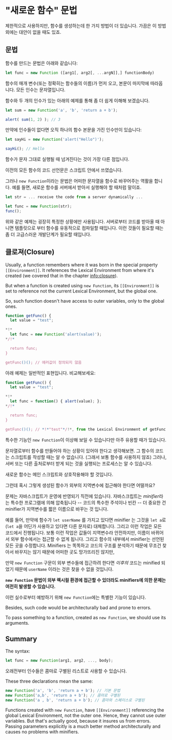 
# "새로운 함수" 문법

제한적으로 사용하지만, 함수를 생성하는데 한 가지 방법이 더 있습니다. 가끔은 이 방법 외에는 대안이 없을 때도 있죠.

## 문법

함수를 만드는 문법은 아래와 같습니다:

```js
let func = new Function ([arg1[, arg2[, ...argN]],] functionBody)
```

함수의 매개 변수(또는 정확히는 함수들의 이름)가 먼저 오고, 본문이 마지막에 따라옵니다. 모든 인수는 문자열입니다. 

함수와 두 개의 인수가 있는 아래의 예제를 통해 좀 더 쉽게 이해해 보겠습니다.

```js run
let sum = new Function('a', 'b', 'return a + b'); 

alert( sum(1, 2) ); // 3
```

만약에 인수들이 없다면 오직 하나의 함수 본문을 가진 인수만이 있습니다:

```js run
let sayHi = new Function('alert("Hello")');

sayHi(); // Hello
```

함수가 문자 그대로 실행될 때 넘겨진다는 것이 가장 다른 점입니다.

이전의 모든 함수의 코드 선언문은 스크립트 안에서 쓰였습니다.

그러나 `new Function`이라는 문법은 어떠한 문자열을 함수로 바꾸어주는 역활을 합니다. 예를 들면, 새로운 함수를 서버에서 받아서 실행해야 할 때처럼 말이죠.

```js
let str = ... receive the code from a server dynamically ...

let func = new Function(str);
func();
```

위와 같은 예제는 굉장히 특정한 상황에만 사용됩니다. 서버로부터 코드를 받아올 때 아니면 템플릿으로 부터 함수를 유동적으로 컴파일할 때입니다. 이런 것들이 필요할 때는 좀 더 고급스러운 개발단계가 필요할 때입니다.

## 클로져(Closure)

Usually, a function remembers where it was born in the special property `[[Environment]]`. It references the Lexical Environment from where it's created  (we covered that in the chapter <info:closure>).

But when a function is created using `new Function`, its `[[Environment]]` is set to reference not the current Lexical Environment, but the global one.

So, such function doesn't have access to outer variables, only to the global ones.

```js run
function getFunc() {
  let value = "test";

*!*
  let func = new Function('alert(value)');
*/!*

  return func;
}

getFunc()(); // 에러값이 정의되지 않음
```

아래 예제는 일반적인 표현입니다. 비교해보세요:

```js run 
function getFunc() {
  let value = "test";

*!*
  let func = function() { alert(value); };
*/!*

  return func;
}

getFunc()(); // *!*"test"*/!*, from the Lexical Environment of getFunc
```

특수한 기능인 `new Function`이 이상해 보일 수 있습니다만 아주 유용할 때가 있습니다.

문자열로부터 함수를 만들어야 하는 상황이 있어야 한다고 생각해보면. 그 함수의 코드는 스크립트를 작성할 때는 알 수 없습니다. (그래서 보통 함수를 사용하지 않죠) 그러나, 서버 또는 다른 출처로부터 받게 되는 것을 실행되는 프로세스는 알 수 있습니다.

새로운 함수는 메인 스크립트와 상호작용해야 할 것입니다.

그런데 혹시 그렇게 생성된 함수가 외부의 지역변수에 접근해야 한다면 어떨까요?

문제는 자바스크립트가 운영에 반영되기 직전에 있습니다. 자바스크립트는 *minifier*라는 특수한 프로그램에 의해 압축됩니다 -- 코드의 특수한 주석이나 빈칸 -- 더 중요한 건 minifier가 지역변수를 짧은 이름으로 바꾸는 것 입니다.

예를 들어, 만약에 함수가 `let userName` 를 가지고 있다면 minifier 는 그것을 `let a`로 (`let a`을 어딘가 사용하고 있다면 다른 문자로) 대체합니다. 그리고 이런 작업은 모든 코드에서 진행됩니다. 보통 이런 작업은 값들이 지역변수라 안전하지만, 이름이 바뀌어서 외부 함수에서는 접근할 수 없게 됩니다. 그리고 함수의 내부에서 minifier는 선언된 모든 곳을 수정합니다. Minifiers 는 똑똑하고 코드의 구조를 분석하기 때문에 무조건 찾아서 바꾸지는 않기 때문에 어떠한 곳도 망가뜨리진 않지만,

만약 `new Function` 구문이 외부 변수들에 접근하려 한다면 *이후의* 코드는 minified 되었기 때문에 `userName` 이라는 것은 찾을 수 없을 것입니다. 

**`new Function` 문법이 외부 렉시컬 환경에 접근할 수 있더라도 minifiers에 의한 문제는 여전히 발생할 수 있습니다.**

이런 실수로부터 예방하기 위해 `new Function`에는 특별한 기능이 있습니다.

Besides, such code would be architecturally bad and prone to errors.

To pass something to a function, created as `new Function`, we should use its arguments.

## Summary

The syntax:

```js
let func = new Function(arg1, arg2, ..., body);
```

오래전부터 인수들은 콤마로 구별된 리스트로 사용할 수 있습니다.

These three declarations mean the same:

```js 
new Function('a', 'b', 'return a + b'); // 기본 문법
new Function('a,b', 'return a + b'); // 콤마로 구별된
new Function('a , b', 'return a + b'); // 콤마와 스페이스로 구별된
```

Functions created with `new Function`, have `[[Environment]]` referencing the global Lexical Environment, not the outer one. Hence, they cannot use outer variables. But that's actually good, because it insures us from errors. Passing parameters explicitly is a much better method architecturally and causes no problems with minifiers.

